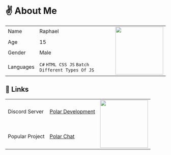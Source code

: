 # ✌ About Me
<table>
  <tr>
    <td>Name</td>
    <td>Raphael</td>
    <td rowspan="4"><img src="https://distok.top/stickers/796138864933863456/796140620111544330.gif" width="150" height="150"></td>
  </tr>
  <tr>
    <td>Age</td>
    <td>15</td>
  </tr>
  <tr>
    <td>Gender</td>
    <td>Male</td>
  </tr>
  <tr>
    <td>Languages</td>
    <td><code>C#</code> <code>HTML CSS JS</code> <code>Batch</code> <code>Different Types Of JS</code></td>
  </tr>
</table>

## 🔔 Links
<table>
  <tr>
    <td>Discord Server</td>
    <td><a href="https://dsc.gg/polar69">Polar Development</a></td>
    <td rowspan="2"><img src="https://distok.top/stickers/755240383084232756/755244316976218142.gif" width="150" height="150"></td>
  </tr>
  <tr>
    <td>Popular Project</td>
    <td><a href="https://polar-chatty.polar-69.repl.co/">Polar Chat</a></td>
  </tr>
</table>
